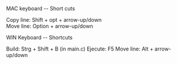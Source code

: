 

MAC keyboard -- Short cuts

Copy line:              Shift + opt + arrow-up/down  
Move line:              Option + arrow-up/down



WIN Keyboard -- Shortcuts

Build:                  Strg + Shift + B (in main.c) 
Ejecute:                F5
Move line:              Alt + arrow-up/down
